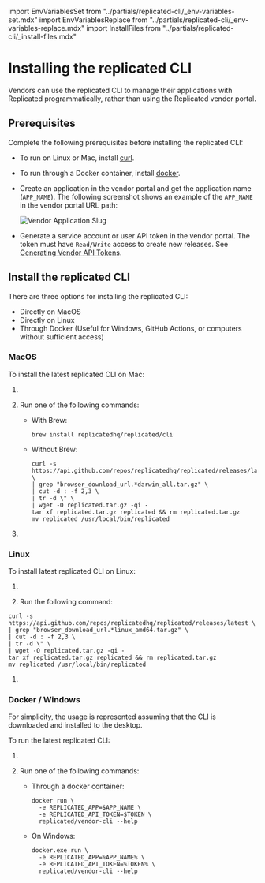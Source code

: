import EnvVariablesSet from "../partials/replicated-cli/_env-variables-set.mdx"
import EnvVariablesReplace from "../partials/replicated-cli/_env-variables-replace.mdx"
import InstallFiles from "../partials/replicated-cli/_install-files.mdx"

# Installing the replicated CLI

Vendors can use the replicated CLI to manage their applications with Replicated programmatically, rather than using the Replicated vendor portal.

## Prerequisites

Complete the following prerequisites before installing the replicated CLI:

* To run on Linux or Mac, install [curl](https://curl.haxx.se/).
* To run through a Docker container, install [docker](https://www.docker.com).
* Create an application in the vendor portal and get the application name (`APP_NAME`). The following screenshot shows an example of the `APP_NAME` in the vendor portal URL path:

  ![Vendor Application Slug](/images/vendor-app-slug.png)
* Generate a service account or user API token in the vendor portal. The token must have `Read/Write` access to create new releases. See [Generating Vendor API Tokens](replicated-cli-tokens).

## Install the replicated CLI

There are three options for installing the replicated CLI: 

* Directly on MacOS
* Directly on Linux
* Through Docker (Useful for Windows, GitHub Actions, or computers without sufficient access)

### MacOS

To install the latest replicated CLI on Mac:

1. <InstallFiles/>

1. Run one of the following commands:

    - With Brew:

      ```shell
      brew install replicatedhq/replicated/cli
      ```

    - Without Brew:

      ```shell
      curl -s https://api.github.com/repos/replicatedhq/replicated/releases/latest \
      | grep "browser_download_url.*darwin_all.tar.gz" \
      | cut -d : -f 2,3 \
      | tr -d \" \
      | wget -O replicated.tar.gz -qi -
      tar xf replicated.tar.gz replicated && rm replicated.tar.gz
      mv replicated /usr/local/bin/replicated
      ```

1. <EnvVariablesSet/>

### Linux

To install latest replicated CLI on Linux:

1. <InstallFiles/>

1. Run the following command:

  ```shell
  curl -s https://api.github.com/repos/replicatedhq/replicated/releases/latest \
  | grep "browser_download_url.*linux_amd64.tar.gz" \
  | cut -d : -f 2,3 \
  | tr -d \" \
  | wget -O replicated.tar.gz -qi -
  tar xf replicated.tar.gz replicated && rm replicated.tar.gz
  mv replicated /usr/local/bin/replicated
  ```

1. <EnvVariablesSet/>

### Docker / Windows

For simplicity, the usage is represented assuming that the CLI is downloaded and installed to the desktop.

To run the latest replicated CLI:

1. <InstallFiles/>

1. Run one of the following commands:

    - Through a docker container:

      ```shell
      docker run \
        -e REPLICATED_APP=$APP_NAME \
        -e REPLICATED_API_TOKEN=$TOKEN \
        replicated/vendor-cli --help
      ```

    - On Windows:

      ```dos
      docker.exe run \
        -e REPLICATED_APP=%APP_NAME% \
        -e REPLICATED_API_TOKEN=%TOKEN% \
        replicated/vendor-cli --help
      ```

  <EnvVariablesReplace/>